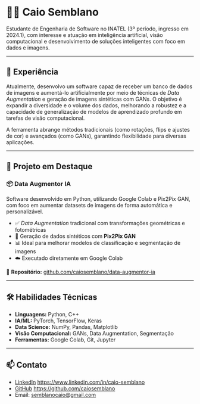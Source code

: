 # 👨‍💻 Caio Semblano

Estudante de Engenharia de Software no INATEL (3º período, ingresso em 2024.1), com interesse e atuação em inteligência artificial, visão computacional e desenvolvimento de soluções inteligentes com foco em dados e imagens.

---

## 🧠 Experiência

Atualmente, desenvolvo um software capaz de receber um banco de dados de imagens e aumentá-lo artificialmente por meio de técnicas de *Data Augmentation* e geração de imagens sintéticas com GANs. O objetivo é expandir a diversidade e o volume dos dados, melhorando a robustez e a capacidade de generalização de modelos de aprendizado profundo em tarefas de visão computacional.

A ferramenta abrange métodos tradicionais (como rotações, flips e ajustes de cor) e avançados (como GANs), garantindo flexibilidade para diversas aplicações.

---

## 🚀 Projeto em Destaque

### 📦 Data Augmentor IA
Software desenvolvido em Python, utilizando Google Colab e Pix2Pix GAN, com foco em aumentar datasets de imagens de forma automática e personalizável.

- ✅ *Data Augmentation* tradicional com transformações geométricas e fotométricas
- 🎨 Geração de dados sintéticos com **Pix2Pix GAN**
- 📊 Ideal para melhorar modelos de classificação e segmentação de imagens
- ☁️ Executado diretamente em Google Colab

🔗 **Repositório:** [github.com/caiosemblano/data-augmentor-ia](https://github.com/caiosemblano/data-augmentor-ia) 

---

## 🛠️ Habilidades Técnicas

- **Linguagens:** Python, C++
- **IA/ML:** PyTorch, TensorFlow, Keras
- **Data Science:** NumPy, Pandas, Matplotlib
- **Visão Computacional:** GANs, Data Augmentation, Segmentação
- **Ferramentas:** Google Colab, Git, Jupyter

---

## 📫 Contato

- [LinkedIn](https://www.linkedin.com/in/caio-semblano) https://www.linkedin.com/in/caio-semblano
- [GitHub](https://github.com/caiosemblano) https://github.com/caiosemblano
- Email: semblanocaio@gmail.com

